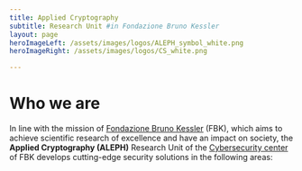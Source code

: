 ```yaml
---
title: Applied Cryptography
subtitle: Research Unit #in Fondazione Bruno Kessler
layout: page
heroImageLeft: /assets/images/logos/ALEPH_symbol_white.png
heroImageRight: /assets/images/logos/CS_white.png

---
```


# Who we are

In line with the mission of [Fondazione Bruno Kessler](https://www.fbk.eu) (FBK), which aims to achieve scientific research of excellence and have an impact on society, the **Applied Cryptography (ALEPH)** Research Unit of the [Cybersecurity center](https://www.fbk.eu/it/cybersecurity/) of FBK develops cutting-edge security solutions in the following areas:

<!-- - Access Control (e.g., attribute-based encryption, cryptographic access control)
- Privacy-Enhancing Cryptography (e.g., attribute-based encryption, secure multi-party computation, zero-knowledge proofs)
- Decentralization of Trust (e.g., distributed ledger technology, secure multi-party computation, threshold cryptography, zero-knowledge proofs)
- Post-Quantum Cryptography -->

<!-- Commented to leave room for the network graph -->
<!-- {% include topics.md %}

{% include spotlights.md %} -->


<script src="https://kit.fontawesome.com/beda7765f5.js" crossorigin="anonymous"></script>

<script type="module">


    function updateScaling() {
        const originalWidth = 928;                   // The original width of the SVG
        const originalHeight = 680;                  // The original height of the SVG
        const svg = document.getElementById('scaling-group');

        // Get the dimensions of the container
        const containerWidth = window.innerWidth;
        const containerHeight = originalHeight;
        // Update the viewBox attribute to match the container size
        svg.setAttribute('viewBox', `${-containerWidth/2} ${-containerHeight/2} ${containerWidth} ${containerHeight}`);
    }



    import * as d3 from "https://cdn.jsdelivr.net/npm/d3@7/+esm";

    fetch("d3jsGraph.json")
        .then(response => response.json())
        .then(json => createGraph(json));

    function createGraph(data) {

        // Reheat the simulation when drag starts, and fix the subject position.
        function dragstarted(event) {
            if (!event.active) simulation.alphaTarget(0.3).restart();
            event.subject.fx = event.subject.x;
            event.subject.fy = event.subject.y;
        }

        // Update the subject (dragged node) position during drag.
        function dragged(event) {
            event.subject.fx = event.x;
            event.subject.fy = event.y;
        }

        // Restore the target alpha so the simulation cools after dragging ends.
        // Unfix the subject position now that it’s no longer being dragged.
        function dragended(event) {
            if (!event.active) simulation.alphaTarget(0);
            event.subject.fx = null;
            event.subject.fy = null;
        }
        
        // Specify the dimensions of the chart.
        const width = 928;
        const height = 680;

        // Specify the color scale.
        const color = d3.scaleOrdinal(d3.schemeCategory10);

        // The force simulation mutates links and nodes, so create a copy
        // so that re-evaluating this cell produces the same result.
        const links = data.links.map(d => ({...d}));
        const nodes = data.nodes.map(d => ({...d}));

        // Create a simulation with several forces.
        const simulation = d3.forceSimulation(nodes)
            .force("link", d3.forceLink(links)
                .id(d => d.id)
                .distance(250))
            .force("charge", d3.forceManyBody().strength(-1000))
            .force("x", d3.forceX())
            .force("y", d3.forceY());

        // Create the SVG container.
        const svg = d3.create("svg")
            .attr("width", "100%")
            .attr("height", "100%")
            .attr("id", "scaling-group")
            .attr("viewBox", [-width / 2, -height / 2, width, height])
            .attr("style", 'max-width: 100%; height: auto; font: 12px "Montserrat", sans-serif;');

        // Add a line for each link, and a circle for each node.
        const link = svg.append("g")
            .attr("stroke", "#999")
            .attr("stroke-opacity", 0.6)
            .selectAll("line")
            .data(links)
            .join("line")
            .attr("stroke-width", d => Math.sqrt(d.value));

        const node = svg.append("g")
            .selectAll("g")
            .data(nodes)
            .join("g")
            .call(d3.drag()
                .on("start", dragstarted)
                .on("drag", dragged)
                .on("end", dragended)
            );

        node.append("circle")
            .attr("r", d => d.radius)
            .attr("fill", d => color(d.group));
            // .attr("stroke", "white")
            // .attr("stroke-width", 1.5)

        node.append("text")
            .attr("x", d => (d.radius+5))
            .attr("y", "0.31em")
            .text(d => d.id)
            .clone(true).lower()
            .attr("fill", "none")
            .attr("stroke", "white")
            .attr("stroke-width", 3)
            .attr("font-family", '"Montserrat", sans-serif');

        node.append('use')
            .attr("x", d => (-d.radius/2))
            .attr("y", d => (-d.radius/2))
            .attr("width", d => (d.radius))
            .attr("height", d => (d.radius))
            .attr('xlink:href', d => ('fontawesome-free-6.4.0-web/icons.svg#' + d.icon));

        simulation.on("tick", () => {
            link
                .attr("x1", d => d.source.x)
                .attr("y1", d => d.source.y)
                .attr("x2", d => d.target.x)
                .attr("y2", d => d.target.y);
            node
                .attr("transform", d => `translate(${d.x},${d.y})`);
        });

        // Append the SVG element.
        d3.select("#d3jsGraph").append(function(){return svg.node();});

        // Call the updateScaling function initially and on window resize
        window.addEventListener('resize', updateScaling);
        updateScaling();
    }

</script>
